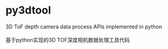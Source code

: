 # py3dtool
3D ToF depth camera data process APIs implemented in python<br><br>
基于python实现的3D TOF深度相机数据处理工具代码<br>
